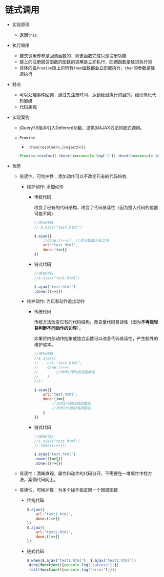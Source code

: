 # 链式调用

* 实现原理
  * 返回`this`

* 执行顺序
  * 链式调用传参是回调函数的，则该函数完成只是注册功能
  * 链上的注册回调函数的函数的调用是立即执行，回调函数是延迟执行的
  * 具体的说`Promise`链上的所有`then`函数都会立即被执行，`then`的参数是延迟执行

* 特点
  * 可以处理事件回调，通过先注册时间，达到延迟执行的目的，继而简化代码层级
  * 代码美观

* 实现案例
  * jQuery1.5版本引入Deferred功能，提供对AJAX方法的链式调用。
  * `Promise`

    * `.then(resolveFn,[rejectFn])`

    ```js
    Promise.resolve().then(()=>console.log('1')).then(()=>console.log('2'))
    ```

* 优势
  * 易读性、可维护性：添加动作可以不改变已有的代码结构
    * 维护动作: 添加动作

      * 传统代码

        改变了已有的代码结构，改变了代码易读性（因为插入代码的位置可能不同）

        ```js
        //原始代码
        // $.ajax("test.html")

        $.ajax({
            //done:()=>{}, //也可能插入在之前
            url:"test.html",
            done:()=>{}
        })
        ```

      * 链式代码

        ```js
        //原始代码
        //$.ajax("test.html")

        $.ajax("test.html")
        .done(()=>{})
        ```

    * 维护动作: 为已有动作追加动作
      * 传统代码

        传统方法改变已有的代码结构，改变量代码易读性（因为**不再能轻易判断不同动作的边界**）。

        如果将内部动作抽象成独立函数可以改善代码易读性，产生额外的维护成本。

        ```js
        //原始代码
        //$.ajax({
        //    url:"test.html",
        //    done:()=>{
        //        //动作1代码段或函数名
        //    }
        //})

        $.ajax({
            url:"test.html",
            done:()=>{
                //动作1代码段或函数名
                //动作2代码段或函数名
            }
        })
        ```

      * 链式代码

        ```js
        //原始代码
        //$.ajax("test.html")
        //.done(()=>{})

        $.ajax("test.html")
        .done(()=>{})
        .done(()=>{})
        ```

  * 易读性：清晰直观，属性和动作的代码分开，不需要在一堆属性中找方法，案例代码同上。

  * 易读性、可维护性：为多个操作指定同一个回调函数

    * 传统代码

      ```js
      $.ajax({
          url:"test1.html",
          done:()=>{}
      })
      $.ajax({
          url:"test2.html",
          done:()=>{}
      })
      ```

    * 链式代码

      ```js
      $.when($.ajax("test1.html"), $.ajax("test2.html"))
      .done(function(){console.log("success");})
      .fail(function(){console.log("error");});
      ```
